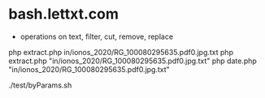# bash.lettxt.com

- operations on text, filter, cut, remove, replace

php extract.php in/ionos_2020/RG_100080295635.pdf0.jpg.txt
php extract.php "in/ionos_2020/RG_100080295635.pdf0.jpg.txt"
php date.php "in/ionos_2020/RG_100080295635.pdf0.jpg.txt"


./test/byParams.sh
